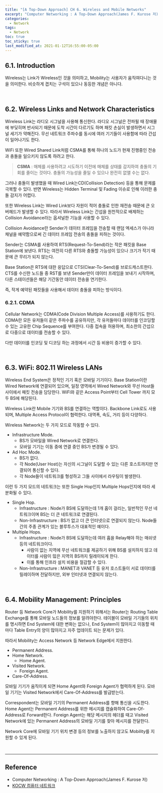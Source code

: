 ```yaml
---
title: "[A Top-Down Approach] CH 6. Wireless and Mobile Networks"
excerpt: "Computer Networking : A Top-Down Approach(James F. Kurose 저) - 6장."
categories:
  - Network
tags:
  - Network
toc: true
toc_sticky: true
last_modified_at: 2021-01-12T16:55:00-05:00
---
```


## 6.1. Introduction

Wireless는 Link가 Wireless인 것을 의미하고, Mobility는 사용자가 움직여다니는 것을 의미한다. 비슷하게 겹치는 구석이 있으나 동등한 개념은 아니다.

<br>

## 6.2. Wireless Links and Network Characteristics

Wireless Link는 라디오 시그널을 사용해 통신한다. 라디오 시그널은 전파될 때 장애물에 부딪히며 반사되기 때문에 도착 시간이 다르기도 하며 패킷 손실이 발생하면서 시그널 세기가 약해진다. 무선 네트워크 주파수를 동시에 여러 기기들이 사용함에 따라 간섭이 일어나기도 한다.

WiFi 또한 Wired Shared Link처럼 CSMA를 통해 하나의 노드가 현재 진행중인 전송과 충돌을 일으키지 않도록 하려고 한다.

> **CSMA** : 매체를 사용하려고 시도하기 이전에 매체를 상태를 감지하여 충돌의 기회를 줄이는 것이다. 충돌의 가능성을 줄일 수 있으나 완전히 없앨 수는 없다.

그러나 충돌이 발생했을 때 Wired Link는CD(Collision Detection) 등을 통해 문제를 극복할 수 있다. 반면 Wireless는 Hidden Terminal 및 Fading 이슈로 인해 이러한 충돌 감지가 어렵다.

또한 Wireless Link는 Wired Link보다 자원이 적어 충돌로 인한 재전송 때문에 큰 오버헤드가 발생할 수 있다. 따라서 Wireless Link는 간섭을 원천적으로 배제하는 Collision Avoidance라는 옵셔널한 기능을 사용할 수 있다.

Collision Avoidance란 Sender가 데이터 프레임을 전송할 때 랜덤 엑세스가 아니라 채널을 예약함으로써 긴 데이터 프레임 전송의 충돌을 피하는 것이다.

Sender는 CSMA를 사용하여 RTS(Request-To-Send)라는 작은 패킷을 Base Station에 보낸다. RTS는 여전히 다른 RTS와 충돌할 가능성이 있으나 크기가 작기 때문에 큰 무리가 되지 않는다.

Base Station은 RTS에 대한 응답으로 CTS(Clear-To-Send)를 브로드캐스트한다. CTS를 수신한 노드들 중 RST를 보낸 Sender만이 데이터 프레임을 보내기 시작하며, 다른 스테이션들은 해당 기간동안 데이터 전송을 연기한다.

즉, 작게 예약된 패킷들을 사용해서 데이터 충돌을 피하는 방식이다.

### 6.2.1. CDMA

Cellular Network는 CDMA(Code Division Multiple Access)를 사용하기도 한다. CDMA란 모든 유저들이 같은 주파수를 공유하지만, 각 유저들마다 데이터를 인코딩할 수 있는 고유한 Chip Sequence를 부여한다. 다중 접속을 허용하며, 최소한의 간섭으로 다중으로 데이터를 전송할 수 있다.

다만 데이터를 인코딩 및 디코딩 하는 과정에서 시간 등 비용이 증가할 수 있다.

<br>

## 6.3. WiFi: 802.11 Wireless LANs

Wireless End System은 정적인 기기 혹은 모바일 기기이다. Base Station이란 Wired Network에 연결되어 있으며, 일정 영역에서 Wired Network와 무선 Host들 사이에서 패킷 전송을 담당한다. WiFi와 같은 Access Point부터 Cell Tower 까지 모두 BS에 해당된다.

Wireless Link란 Mobile 기기와 BS를 연결하는 역할이다. Backbone Link로도 사용되며, Multiple Access Protocol이 협력한다. 대역폭, 속도, 거리 등이 다양하다.

Wireless Network는 두 가지 모드로 작동할 수 있다.

* Infrastructure Mode.
  * BS가 모바일을 Wired Network로 연결한다.
  * 모바일 기기는 이동 중에 연결 중인 BS가 변경될 수 있다.
* Ad Hoc Mode.
  * BS가 없다.
  * 각 Node(User Host)는 자신의 시그널이 도달할 수 있는 다른 호스트까지만 연결되어 통신할 수 있다.
  * 각 Node들이 네트워크를 형성하고 그들 사이에서 라우팅이 발생한다.

이런 두 가지 모드의 네트워크는 또한 Single Hop인지 Multiple Hops인지에 따라 세분화될 수 있다.

* Single Hop.
  * Infrastructure : Node가 BS에 도달하는데 1개 홉이 걸리는, 일반적인 무선 네트워크이며 BS는 더 큰 네트워크로 연결된다.
  * Non-Infrastructure : BS가 없고 더 큰 인터넷으로 연결되지 않는다. Node들간의 주종 관계가 있는 블루투스가 대표적인 예이다.
* Multiple Hops.
  * Infrastructure : Node가 BS에 도달하는데 여러 홉을 Relay해야 하는 매쉬넷 등의 네트워크이다.
    * 사람이 없는 지역에 무선 네트워크를 제공하기 위해 BS를 설치하지 않고 데이터를 사람이 많은 지역의 BS까지 릴레이되게 한다.
    * 이를 통해 인프라 설치 비용을 절감할 수 있다.
  * Non-Infrastructure : MANET과 VANET 등 유저 호스트들이 서로 데이터를 릴레이하며 전달하지만, 외부 인터넷과 연결되지 않는다.

<br>

## 6.4. Mobility Management: Principles

Router 등 Network Core가 Mobility를 지원하기 위해서는 Router는 Routing Table Exchange를 통해 모바일 노드들의 정보를 알려야한다. 테이블이 모바일 기기들의 위치를 명시하면 End System에 대한 변화는 없으나, End System이 많아지고 이동할 때 마다 Table Entry의 양이 많아지고 자주 업데이트 되는 문제가 있다.

따라서 Mobility는 Access Network 등 Network Edge에서 지원한다.

* Permanent Address.
* Home Network.
  * Home Agent.
* Visited Network.
  * Foreign Agent.
* Care-Of-Address.

모바일 기기가 움직이게 되면 Home Agent와 Foreign Agent가 협력하게 된다. 모바일 기기는 Visited Network에서 Care-Of-Address를 발급받는다.

Correspondent는 모바일 기기의 Permanent Address를 향해 통신을 시도한다. Home Agent는 Permanent Address를 위한 메시지를 캡슐화하여 Care-Of-Address로 Forward한다. Foreign Agent는 해당 메시지의 헤더를 때고 Visited Network에 있는 Permanent Address의 모바일 기기를 찾아 메시지를 전달한다.

Network Core에 모바일 기기 위치 변경 등의 정보를 노출하지 않고도 Mobility를 지원할 수 있게 된다.

<br>

---

## Reference

* Computer Networking : A Top-Down Approach(James F. Kurose 저)
* [KOCW 컴퓨터 네트워크](http://www.kocw.net/home/cview.do?mty=p&kemId=1046412)
